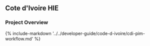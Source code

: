 ## Cote d'Ivoire HIE

### Project Overview

{% include-markdown '../../developer-guide/code-d-ivoire/cdi-pim-workflow.md' %}
